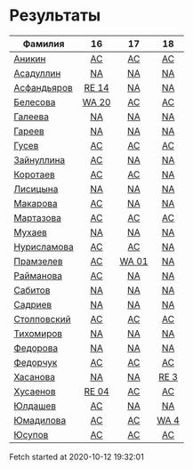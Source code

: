 # Результаты
Фамилия | 16| 17| 18
---|:---:|:---:|:---:
[Аникин](Аникин/README.md)  | [AC](Аникин/16.md) | [AC](Аникин/17.md) | [AC](Аникин/18.md)
[Асадуллин](Асадуллин/README.md)  | [NA](Асадуллин/16.md) | [NA](Асадуллин/17.md) | [NA](Асадуллин/18.md)
[Асфандьяров](Асфандьяров/README.md)  | [RE 14](Асфандьяров/16.md) | [NA](Асфандьяров/17.md) | [NA](Асфандьяров/18.md)
[Белесова](Белесова/README.md)  | [WA 20](Белесова/16.md) | [AC](Белесова/17.md) | [AC](Белесова/18.md)
[Галеева](Галеева/README.md)  | [NA](Галеева/16.md) | [NA](Галеева/17.md) | [NA](Галеева/18.md)
[Гареев](Гареев/README.md)  | [NA](Гареев/16.md) | [NA](Гареев/17.md) | [NA](Гареев/18.md)
[Гусев](Гусев/README.md)  | [AC](Гусев/16.md) | [AC](Гусев/17.md) | [AC](Гусев/18.md)
[Зайнуллина](Зайнуллина/README.md)  | [AC](Зайнуллина/16.md) | [NA](Зайнуллина/17.md) | [NA](Зайнуллина/18.md)
[Коротаев](Коротаев/README.md)  | [AC](Коротаев/16.md) | [AC](Коротаев/17.md) | [NA](Коротаев/18.md)
[Лисицына](Лисицына/README.md)  | [NA](Лисицына/16.md) | [NA](Лисицына/17.md) | [NA](Лисицына/18.md)
[Макарова](Макарова/README.md)  | [AC](Макарова/16.md) | [NA](Макарова/17.md) | [NA](Макарова/18.md)
[Мартазова](Мартазова/README.md)  | [AC](Мартазова/16.md) | [AC](Мартазова/17.md) | [AC](Мартазова/18.md)
[Мухаев](Мухаев/README.md)  | [NA](Мухаев/16.md) | [NA](Мухаев/17.md) | [NA](Мухаев/18.md)
[Нурисламова](Нурисламова/README.md)  | [AC](Нурисламова/16.md) | [AC](Нурисламова/17.md) | [NA](Нурисламова/18.md)
[Прамзелев](Прамзелев/README.md)  | [AC](Прамзелев/16.md) | [WA 01](Прамзелев/17.md) | [NA](Прамзелев/18.md)
[Райманова](Райманова/README.md)  | [AC](Райманова/16.md) | [NA](Райманова/17.md) | [NA](Райманова/18.md)
[Сабитов](Сабитов/README.md)  | [NA](Сабитов/16.md) | [NA](Сабитов/17.md) | [NA](Сабитов/18.md)
[Садриев](Садриев/README.md)  | [NA](Садриев/16.md) | [NA](Садриев/17.md) | [NA](Садриев/18.md)
[Столповский](Столповский/README.md)  | [AC](Столповский/16.md) | [AC](Столповский/17.md) | [AC](Столповский/18.md)
[Тихомиров](Тихомиров/README.md)  | [NA](Тихомиров/16.md) | [NA](Тихомиров/17.md) | [NA](Тихомиров/18.md)
[Федорова](Федорова/README.md)  | [NA](Федорова/16.md) | [NA](Федорова/17.md) | [NA](Федорова/18.md)
[Федорчук](Федорчук/README.md)  | [AC](Федорчук/16.md) | [AC](Федорчук/17.md) | [AC](Федорчук/18.md)
[Хасанова](Хасанова/README.md)  | [NA](Хасанова/16.md) | [NA](Хасанова/17.md) | [RE 3](Хасанова/18.md)
[Хусаенов](Хусаенов/README.md)  | [RE 04](Хусаенов/16.md) | [AC](Хусаенов/17.md) | [AC](Хусаенов/18.md)
[Юлдашев](Юлдашев/README.md)  | [AC](Юлдашев/16.md) | [NA](Юлдашев/17.md) | [NA](Юлдашев/18.md)
[Юмадилова](Юмадилова/README.md)  | [AC](Юмадилова/16.md) | [AC](Юмадилова/17.md) | [WA 4](Юмадилова/18.md)
[Юсупов](Юсупов/README.md)  | [AC](Юсупов/16.md) | [AC](Юсупов/17.md) | [AC](Юсупов/18.md)

Fetch started at 2020-10-12 19:32:01
